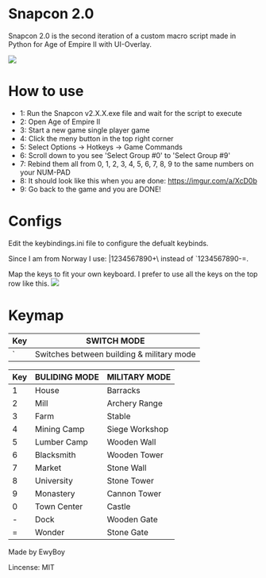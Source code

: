 # Snapcon 2.0 #

Snapcon 2.0 is the second iteration of a custom macro script made in Python for Age of Empire II with UI-Overlay. 

![](https://media.giphy.com/media/2sYcUIFxphkBvR4S5J/giphy.gif)

# How to use #

*  1: Run the Snapcon v2.X.X.exe file and wait for the script to execute
*  2: Open Age of Empire II
*  3: Start a new game single player game 
*  4: Click the meny button in the top right corner
*  5: Select Options -> Hotkeys -> Game Commands
*  6: Scroll down to you see 'Select Group #0' to 'Select Group #9'
*  7: Rebind them all from 0, 1, 2, 3, 4, 5, 6, 7, 8, 9 to the same numbers on your NUM-PAD
*  8: It should look like this when you are done: https://imgur.com/a/XcD0b
*  9: Go back to the game and you are DONE!

# Configs #
Edit the keybindings.ini file to configure the defualt keybinds.

Since I am from Norway I use: |1234567890+\ instead of `1234567890-=.

Map the keys to fit your own keyboard. I prefer to use all the keys on the top row like this.
![](https://i.imgur.com/DO2pblv.jpg)

# Keymap #

| Key     | SWITCH MODE |
| --------|---------------|
| `  	  | Switches between building & military mode 		  |

| Key     | BULIDING MODE | MILITARY MODE |
| --------|---------------|---------------|
| 1  	  | House  		  | Barracks    	  |
| 2  	  | Mill  		  | Archery Range |
| 3  	  | Farm  		  | Stable    	  |
| 4  	  | Mining Camp   | Siege Workshop|
| 5  	  | Lumber Camp   | Wooden Wall   |
| 6  	  | Blacksmith    | Wooden Tower  |
| 7  	  | Market  	  | Stone Wall    |
| 8  	  | University    | Stone Tower   |
| 9  	  | Monastery  	  | Cannon Tower  |
| 0  	  | Town Center   | Castle    	  |
| -  	  | Dock  		  | Wooden Gate   |
| =  	  | Wonder  	  | Stone Gate    |


Made by EwyBoy

Lincense: MIT

